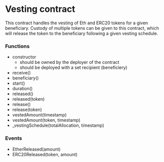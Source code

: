 # Vesting contract

This contract handles the vesting of Eth and ERC20 tokens for a given beneficiary. Custody of multiple tokens can be given to this contract, which will release the token to the beneficiary following a given vesting schedule.

### Functions

* constructor 
    - should be owned by the deployer of the contract
    - should be deployed with a set recipient (beneficiery)
* receive()
* beneficiary()
* start()
* duration()
* released()
* released(token)
* release()
* release(token)
* vestedAmount(timestamp)
* vestedAmount(token, timestamp)
* _vestingSchedule(totalAllocation, timestamp)

### Events

* EtherReleased(amount)
* ERC20Released(token, amount)